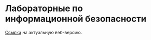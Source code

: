# Лабораторные по информационной безопасности
[Ссылка](https://aezv.github.io/inform_bez/) на актуальную веб-версию.